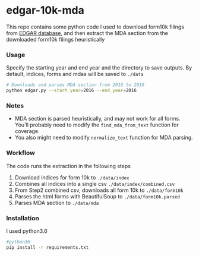 # edgar-10k-mda

This repo contains some python code I used to download form10k filings  from [EDGAR database](https://www.sec.gov/edgar.shtml), 
and then extract the MDA section from the downloaded form10k filings heuristically

### Usage

Specify the starting year and end year and the directory to save outputs.
By default, indices, forms and mdas will be saved to `./data`

```bash
# Downloads and parses MDA section from 2016 to 2016
python edgar.py --start_year=2016 --end_year=2016
```

### Notes

- MDA section is parsed heuristically, and may not work for all forms. You'll probably need to modify the `find_mda_from_text` function for coverage.
- You also might need to modify `normalize_text` function for MDA parsing.

### Workflow

The code runs the extraction in the following steps
1. Download indices for form 10k to `./data/index`
2. Combines all indices into a single csv `./data/index/combined.csv`
3. From Step2 combined csv, downloads all form 10k to `./data/form10k`
4. Parses the html forms with BeautifulSoup to `./data/form10k.parsed`
5. Parses MDA section to `./data/mda`

### Installation

I used python3.6
```bash
#python36
pip install -r requirements.txt
```
